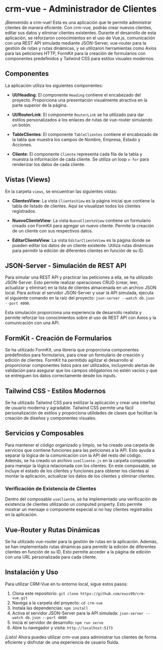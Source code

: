 # crm-vue - Administrador de Clientes

¡Bienvenido a crm-vue! Esta es una aplicación que te permite administrar clientes de manera eficiente. Con crm-vue, podrás crear nuevos clientes, editar sus datos y eliminar clientes existentes. Durante el desarrollo de esta aplicación, se reforzaron conocimientos en el uso de Vue.js, comunicación con una REST API simulada mediante JSON-Server, vue-router para la gestión de rutas y rutas dinámicas, y se utilizaron herramientas como Axios para las peticiones HTTP, FormKit para la creación de formularios con componentes predefinidos y Tailwind CSS para estilos visuales modernos.

## Componentes

La aplicación utiliza los siguientes componentes:

- **UI/Heading**: El componente `Heading` contiene el encabezado del proyecto. Proporciona una presentación visualmente atractiva en la parte superior de la página.

- **UI/RouterLink**: El componente `RouterLink` se ha utilizado para dar estilos personalizados a los enlaces de rutas de vue-router simulando un botón.

- **TableClientes**: El componente `TableClientes` contiene el encabezado de la tabla que muestra los campos de Nombre, Empresa, Estado y Acciones.

- **Cliente**: El componente `Cliente` representa cada fila de la tabla y muestra la información de cada cliente. Se utiliza un loop `v-for` para renderizar los datos de cada cliente.

## Vistas (Views)

En la carpeta `views`, se encuentran las siguientes vistas:

- **ClientesView**: La vista `ClientesView` es la página inicial que contiene la tabla de listado de clientes. Aquí se visualizan todos los clientes registrados.

- **NuevoClienteView**: La vista `NuevoClienteView` contiene un formulario creado con FormKit para agregar un nuevo cliente. Permite la creación de un cliente con sus respectivos datos.

- **EditarClienteView**: La vista `EditarClienteView` es la página donde se pueden editar los datos de un cliente existente. Utiliza rutas dinámicas para permitir la edición de diferentes clientes en función de su ID.

## JSON-Server - Simulación de REST API

Para simular una REST API y practicar las peticiones a ella, se ha utilizado JSON-Server. Esto permite realizar operaciones CRUD (crear, leer, actualizar y eliminar) en la lista de clientes almacenada en un archivo JSON local. Para activar el servidor JSON-Server y usar la API simulada, ejecuta el siguiente comando en la raíz del proyecto: `json-server --watch db.json --port 4000`.

Esta simulación proporciona una experiencia de desarrollo realista y permite reforzar los conocimientos sobre el uso de REST API con Axios y la comunicación con una API.

## FormKit - Creación de Formularios

Se ha utilizado FormKit, una librería que proporciona componentes predefinidos para formularios, para crear un formulario de creación y edición de clientes. FormKit ha permitido agilizar el desarrollo al proporcionar componentes listos para ser utilizados, incluyendo alertas de validación para asegurar que los campos obligatorios no estén vacíos y que se entreguen los datos correctamente desde los inputs.

## Tailwind CSS - Estilos Modernos

Se ha utilizado Tailwind CSS para estilizar la aplicación y crear una interfaz de usuario moderna y agradable. Tailwind CSS permite una fácil personalización de estilos y proporciona utilidades de clases que facilitan la creación de diseños y componentes visuales.

## Servicios y Composables

Para mantener el código organizado y limpio, se ha creado una carpeta de servicios que contiene funciones para las peticiones a la API. Esto ayuda a separar la lógica de la comunicación con la API del resto del código. Además, se ha creado un archivo `useCliente.js` en la carpeta composable para manejar la lógica relacionada con los clientes. En este composable, se incluye el estado de los clientes y funciones para obtener los clientes al montar la aplicación, actualizar los datos de los clientes y eliminar clientes.

### Verificación de Existencia de Clientes

Dentro del composable `useCliente`, se ha implementado una verificación de existencia de clientes utilizando un computed property. Esto permite mostrar un mensaje o componente especial si no hay clientes registrados en la aplicación.

## Vue-Router y Rutas Dinámicas

Se ha utilizado vue-router para la gestión de rutas en la aplicación. Además, se han implementado rutas dinámicas para permitir la edición de diferentes clientes en función de su ID. Esto permite acceder a la página de edición con una URL personalizada para cada cliente.

## Instalación y Uso

Para utilizar CRM-Vue en tu entorno local, sigue estos pasos:

1. Clona este repositorio: `git clone https://github.com/euss99/crm-vue.git`
2. Navega a la carpeta del proyecto: `cd crm-vue`
3. Instala las dependencias: `npm install`
4. Activa el servidor JSON-Server para la API simulada: `json-server --watch db.json --port 4000`
5. Inicia el servidor de desarrollo: `npm run serve`
6. Abre tu navegador y visita: `http://localhost:5173`

¡Listo! Ahora puedes utilizar crm-vue para administrar tus clientes de forma eficiente y disfrutar de una experiencia de usuario fluida.
